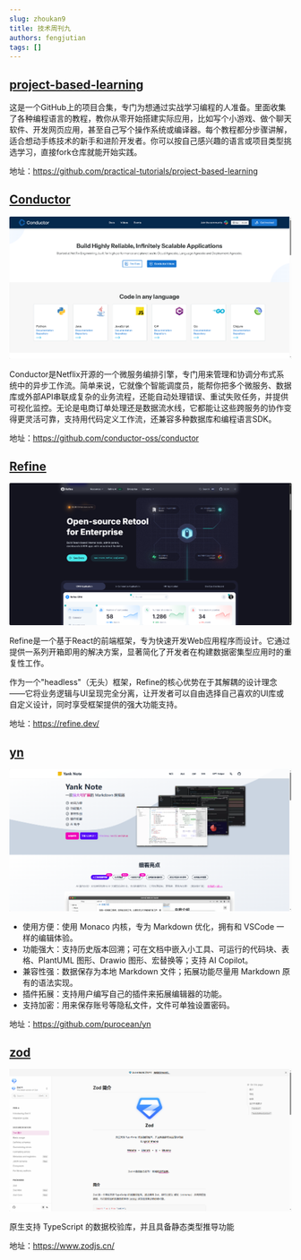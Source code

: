 ```yaml
---
slug: zhoukan9
title: 技术周刊九
authors: fengjutian
tags: []
---
```


## [project-based-learning](https://github.com/practical-tutorials/project-based-learning)

这是一个GitHub上的项目合集，专门为想通过实战学习编程的人准备。里面收集了各种编程语言的教程，教你从零开始搭建实际应用，比如写个小游戏、做个聊天软件、开发网页应用，甚至自己写个操作系统或编译器。每个教程都分步骤讲解，适合想动手练技术的新手和进阶开发者。你可以按自己感兴趣的语言或项目类型挑选学习，直接fork仓库就能开始实践。

地址：https://github.com/practical-tutorials/project-based-learning

## [Conductor](https://github.com/conductor-oss/conductor)

![alt text](./static/imgs/conductor.png)

Conductor是Netflix开源的一个微服务编排引擎，专门用来管理和协调分布式系统中的异步工作流。简单来说，它就像个智能调度员，能帮你把多个微服务、数据库或外部API串联成复杂的业务流程，还能自动处理错误、重试失败任务，并提供可视化监控。无论是电商订单处理还是数据流水线，它都能让这些跨服务的协作变得更灵活可靠，支持用代码定义工作流，还兼容多种数据库和编程语言SDK。

地址：https://github.com/conductor-oss/conductor

## [Refine](https://github.com/refinedev/refine)

![alt text](./static/refine.png)

Refine是一个基于React的前端框架，专为快速开发Web应用程序而设计。它通过提供一系列开箱即用的解决方案，显著简化了开发者在构建数据密集型应用时的重复性工作。

作为一个"headless"（无头）框架，Refine的核心优势在于其解耦的设计理念——它将业务逻辑与UI呈现完全分离，让开发者可以自由选择自己喜欢的UI库或自定义设计，同时享受框架提供的强大功能支持。

地址：https://refine.dev/

## [yn](https://github.com/purocean/yn)

![alt text](./static/yank.png)

- 使用方便：使用 Monaco 内核，专为 Markdown 优化，拥有和 VSCode 一样的编辑体验。
- 功能强大：支持历史版本回溯；可在文档中嵌入小工具、可运行的代码块、表格、PlantUML 图形、Drawio 图形、宏替换等；支持 AI Copilot。
- 兼容性强：数据保存为本地 Markdown 文件；拓展功能尽量用 Markdown 原有的语法实现。
- 插件拓展：支持用户编写自己的插件来拓展编辑器的功能。
- 支持加密：用来保存账号等隐私文件，文件可单独设置密码。

地址：https://github.com/purocean/yn

## [zod](https://www.zodjs.cn/)

![alt text](./static/zod.png)

原生支持 TypeScript 的数据校验库，并且具备静态类型推导功能

地址：https://www.zodjs.cn/
